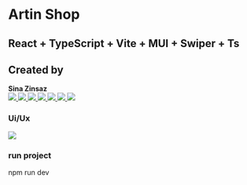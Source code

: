 # Artin Shop
## React + TypeScript + Vite + MUI + Swiper + Ts

<h2> Created by </h2>
<b>Sina Zinsaz</b>
<br />

<a href='https://www.linkedin.com/in/sina-zinsaz-a71061244/'>
    <img src='https://img.shields.io/badge/LinkedIn-0077B5?style=for-the-badge&logo=linkedin&logoColor=white' />
</a>
<a href='https://stackoverflow.com/users/20870363/sina-zinsaz'>
    <img src='https://img.shields.io/badge/Stack_Overflow-FE7A16?style=for-the-badge&logo=stack-overflow&logoColor=white' />
</a>
<a href='https://dev.to/sinazinsaz'>
    <img src='https://img.shields.io/badge/dev.to-0A0A0A?style=for-the-badge&logo=devdotto&logoColor=white' />
</a>
<a href='https://github.com/SINAZZzz'>
    <img src='https://img.shields.io/badge/GitHub-100000?style=for-the-badge&logo=github&logoColor=white' />
</a>
<a href='https://github.com/SINAZZzz](https://dribbble.com/SINAzz)'>
    <img src='https://img.shields.io/badge/Dribbble-EA4C89?style=for-the-badge&logo=dribbble&logoColor=white' />
</a>
 <a href='https://www.youtube.com/@sinarage'>
    <img src='https://img.shields.io/badge/YouTube-FF0000?style=for-the-badge&logo=youtube&logoColor=white' />
</a>
  <a href='https://www.instagram.com/sina_rage/'>
    <img src='https://img.shields.io/badge/Instagram-E4405F?style=for-the-badge&logo=instagram&logoColor=white' />
</a>

<h3> Ui/Ux </h3>
<a href='https://www.figma.com/file/aFvHKBS4N0Rekk5uu7GFHy/ecommerce-shoping-store-product-shoe-%D9%81%D8%B1%D9%88%D8%B4%DA%AF%D8%A7%D9%87-%DA%A9%D9%81%D8%B4-(Community)?type=design&node-id=5-3689&mode=design&t=7geRKOby9Oc50jc4-0'>
    <img src='https://img.shields.io/badge/Figma-F24E1E?style=for-the-badge&logo=figma&logoColor=white' />
</a>

<h3> run project </h3>

npm run dev
